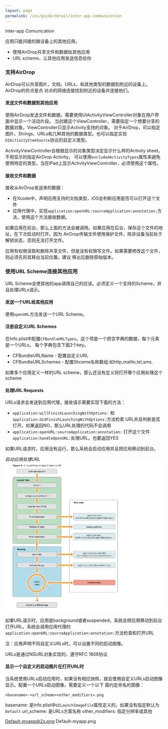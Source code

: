 ```yaml
---
layout: page
permalink: /ios/guide/detail/inter-app-communication
---
```


Inter-app Comunication

应用只能间接的跟设备上的其他应用。

* 使用AirDrop共享文件和数据给其他应用
* URL scheme，让其他应用发送信息给你

### 支持AirDrop
AirDrop可以共享图片，文档，URLs，和其他类型的数据到附近的设备上。AirDrop的优点是点
对点的网络连接找到附近的设备并连接他们。

#### 发送文件和数据到其他应用
使用AirDrop发送文件和数据，需要使用UIActivityViewController对象在用户界面中显示一个活动片段。
当创建这个ViewController，需要指定一个想要分享的数据对象。ViewController只显示Activity支持的对象。
对于AirDrop，可以指定图片、Strings、URLs和几种其他的数据类型。也可以指定实现`UIActivityItemSource`协议的自定义类型。

ActivityViewController会根据显示的对象类型决定显示什么样的Activity sheet。不用显示的指定AirDrop Activity。
可以使用`excludedActivityTypes`属性来避免使用特定的类型，当在IPad上显示ActivityViewController，必须使用这个属性。

#### 接收文件和数据
接收从AirDrop发送来的数据：
* 在Xcode中，声明应用支持的文档类型，iOS会判断应用是否可以打开这个文件
* 应用代理中，实现`application:openURL:sourceApplication:annotation:`方法，使用这个方法接收数据。

如果应用在前台，那么上面的方法会被调用。如果应用在后台，保存这个文件的地址，在下次启动时打开。因为
AirDrop传输文件使用保护文件，除非设备当前处于解锁状态，否则无法打开文件。

应用有权限读取和删除共享文件，但是没有权限写文件。如果需要修改这个文件，则必须先将其移出当前位置。建议
移出后删除原始版本。

### 使用URL Scheme连接其他应用
URL Scheme会使其他的app调用自己的应该。必须定义一个支持的Scheme，并且处理URLs请示。

#### 发送一个URL给其他应用
使用`openURL`方法发送一个URL Scheme。

#### 注册自定义URL Schemes
在Info.plist中配置`CFBundleURLTypes`。这个项是一个把含字典的数据，每个元素是一个URLs。
每个字典包含下面2个key。

* CFBundleURLName - 配置自定义URL
* CFBundleURLSchemes - 配置Shceme名称数组:如http,mailto,tel,sms.

如果多个应用定义一样的URL scheme，那么还没有定义将打开哪个应用处理这个scheme

#### 处理URL Requests
URLs请求会发送到应用代理，接收请示需要实现下面的方法：

* `application:willFinishLaunchingWithOptions:` 和 `application:didFinishLaunchingWithOptions:`方法检索
	URL并且判断是否打开。如果返回NO，那么URL处理的代码不会调用
* `application:openURL:sourceApplication:annotation:` 打开这个文件`application:handleOpenURL:`处理URL。也要返回YES

如果URL请求时，应用没有运行，那么系统会启动应用并且把应用移动到前台。

*启动应用处理URL*
![启动应用处理URL](/assets/ios/ios-guide-url-launch.png)

如果URL请示时，应用是background或者suspended，系统会把应用移动到前台打开URL。系统会调用应用代理的
`application:openURL:sourceApplication:annotation:`方法检查和打开URL

注：应用声明不同自定义URLs时，可以设置不同的启动图像。

URLs是通过NSURL对象实现的，遵守RFC 1808协议

#### 显示一个自定义的启动图片在打开URL时
当系统使用URLs启动应用时，如果没有相应快照，就会使用自定义URLs启动图像显示。配置一个URLs启动图像，需要定义一个以下
面约定命名的图像：

	<basename>-<url_scheme><other_modifiers>.png

basename: 是Info.plist中`UILaunchImageFile`属性定义的，如果没有指定默认为`Default`
url_scheme: 是URLs方案名称
other_modifiers: 指定分辨率或其他

Default-myapp@2x.png
Default-myapp.png
